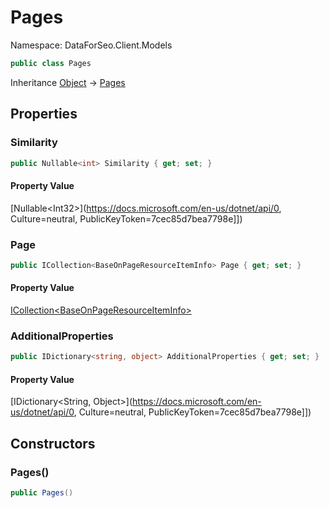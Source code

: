 # Pages

Namespace: DataForSeo.Client.Models

```csharp
public class Pages
```

Inheritance [Object](https://docs.microsoft.com/en-us/dotnet/api/Object) → [Pages](./Pages.md)

## Properties

### **Similarity**

```csharp
public Nullable<int> Similarity { get; set; }
```

#### Property Value

[Nullable&lt;Int32&gt;](https://docs.microsoft.com/en-us/dotnet/api/0, Culture=neutral, PublicKeyToken=7cec85d7bea7798e]])<br>

### **Page**

```csharp
public ICollection<BaseOnPageResourceItemInfo> Page { get; set; }
```

#### Property Value

[ICollection&lt;BaseOnPageResourceItemInfo&gt;](./BaseOnPageResourceItemInfo.md)<br>

### **AdditionalProperties**

```csharp
public IDictionary<string, object> AdditionalProperties { get; set; }
```

#### Property Value

[IDictionary&lt;String, Object&gt;](https://docs.microsoft.com/en-us/dotnet/api/0, Culture=neutral, PublicKeyToken=7cec85d7bea7798e]])<br>

## Constructors

### **Pages()**

```csharp
public Pages()
```
